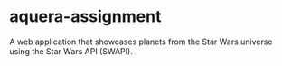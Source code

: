 # aquera-assignment
A web application that showcases planets from the Star Wars universe using the Star Wars API (SWAPI). 
